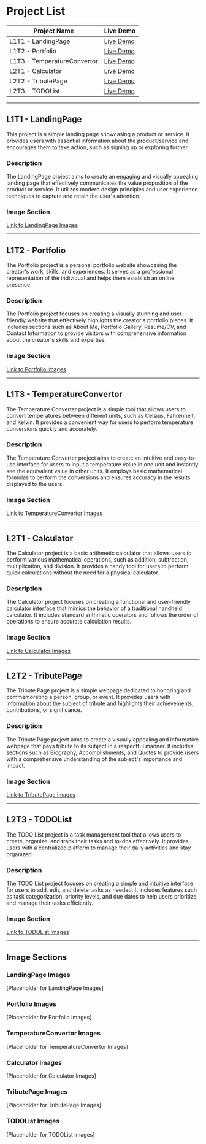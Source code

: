 # Project List

| Project Name | Live Demo |
|--------------|-----------|
| L1T1 - LandingPage | [Live Demo](#landing-page-demo) |
| L1T2 - Portfolio | [Live Demo](#portfolio-demo) |
| L1T3 - TemperatureConvertor | [Live Demo](#temperature-convertor-demo) |
| L2T1 - Calculator | [Live Demo](#calculator-demo) |
| L2T2 - TributePage | [Live Demo](#tribute-page-demo) |
| L2T3 - TODOList | [Live Demo](#todo-list-demo) |

---

## L1T1 - LandingPage

This project is a simple landing page showcasing a product or service. It provides users with essential information about the product/service and encourages them to take action, such as signing up or exploring further.

### Description
The LandingPage project aims to create an engaging and visually appealing landing page that effectively communicates the value proposition of the product or service. It utilizes modern design principles and user experience techniques to capture and retain the user's attention.

### Image Section
[Link to LandingPage Images](#landing-page-images)

---

## L1T2 - Portfolio

The Portfolio project is a personal portfolio website showcasing the creator's work, skills, and experiences. It serves as a professional representation of the individual and helps them establish an online presence.

### Description
The Portfolio project focuses on creating a visually stunning and user-friendly website that effectively highlights the creator's portfolio pieces. It includes sections such as About Me, Portfolio Gallery, Resume/CV, and Contact Information to provide visitors with comprehensive information about the creator's skills and expertise.

### Image Section
[Link to Portfolio Images](#portfolio-images)

---

## L1T3 - TemperatureConvertor

The Temperature Converter project is a simple tool that allows users to convert temperatures between different units, such as Celsius, Fahrenheit, and Kelvin. It provides a convenient way for users to perform temperature conversions quickly and accurately.

### Description
The Temperature Converter project aims to create an intuitive and easy-to-use interface for users to input a temperature value in one unit and instantly see the equivalent value in other units. It employs basic mathematical formulas to perform the conversions and ensures accuracy in the results displayed to the users.

### Image Section
[Link to TemperatureConvertor Images](#temperature-convertor-images)

---

## L2T1 - Calculator

The Calculator project is a basic arithmetic calculator that allows users to perform various mathematical operations, such as addition, subtraction, multiplication, and division. It provides a handy tool for users to perform quick calculations without the need for a physical calculator.

### Description
The Calculator project focuses on creating a functional and user-friendly calculator interface that mimics the behavior of a traditional handheld calculator. It includes standard arithmetic operators and follows the order of operations to ensure accurate calculation results.

### Image Section
[Link to Calculator Images](#calculator-images)

---

## L2T2 - TributePage

The Tribute Page project is a simple webpage dedicated to honoring and commemorating a person, group, or event. It provides users with information about the subject of tribute and highlights their achievements, contributions, or significance.

### Description
The Tribute Page project aims to create a visually appealing and informative webpage that pays tribute to its subject in a respectful manner. It includes sections such as Biography, Accomplishments, and Quotes to provide users with a comprehensive understanding of the subject's importance and impact.

### Image Section
[Link to TributePage Images](#tribute-page-images)

---

## L2T3 - TODOList

The TODO List project is a task management tool that allows users to create, organize, and track their tasks and to-dos effectively. It provides users with a centralized platform to manage their daily activities and stay organized.

### Description
The TODO List project focuses on creating a simple and intuitive interface for users to add, edit, and delete tasks as needed. It includes features such as task categorization, priority levels, and due dates to help users prioritize and manage their tasks efficiently.

### Image Section
[Link to TODOList Images](#todo-list-images)

---

## Image Sections

### LandingPage Images
[Placeholder for LandingPage Images]

### Portfolio Images
[Placeholder for Portfolio Images]

### TemperatureConvertor Images
[Placeholder for TemperatureConvertor Images]

### Calculator Images
[Placeholder for Calculator Images]

### TributePage Images
[Placeholder for TributePage Images]

### TODOList Images
[Placeholder for TODOList Images]
